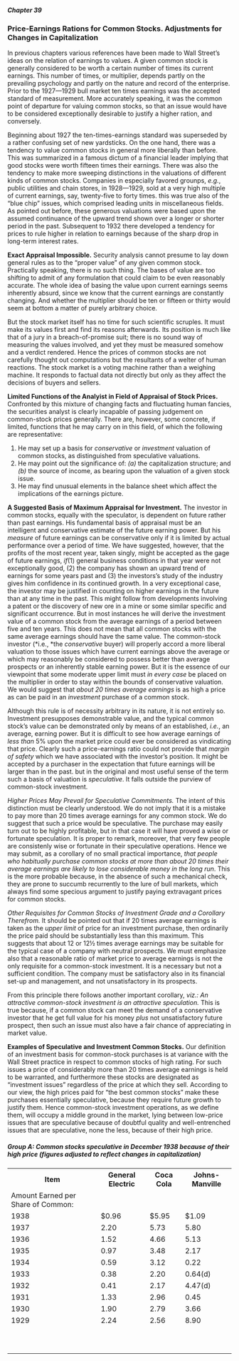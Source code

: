 ##### Chapter 39

### Price-Earnings Rations for Common Stocks. Adjustments for Changes in Capitalization

In previous chapters various references have been made to Wall Street’s ideas on the relation of earnings to values. A given common stock is generally considered to be worth a certain number of times its current earnings. This number of times, or multiplier, depends partly on the prevailing psychology and partly on the nature and record of the enterprise. Prior to the 1927—1929 bull market ten times earnings was the accepted standard of measurement. More accurately speaking, it was the common point of departure for valuing common stocks, so that an issue would have to be considered exceptionally desirable to justify a higher ration, and conversely.

Beginning about 1927 the ten-times-earnings standard was superseded by a rather confusing set of new yardsticks. On the one hand, there was a tendency to value common stocks in general more liberally than before. This was summarized in a famous dictum of a financial leader implying that good stocks were worth fifteen times their earnings. There was also the tendency to make more sweeping distinctions in the valuations of different kinds of common stocks. Companies in especially favored grounps, *e.g.*, public utilities and chain stores, in 1928—1929, sold at a very high multiple of current earnings, say, twenty-five to forty times. this was true also of the “blue chip” issues, which comprised leading units in miscellaneous fields. As pointed out before, these generous valuations were based upon the assumed continuance of the upward trend shown over a longer or shorter period in the past. Subsequent to 1932 there developed a tendency for prices to rule higher in relation to earnings because of the sharp drop in long-term interest rates.

**Exact Appraisal Impossible.** Security analysis cannot presume to lay down general rules as to the “proper value” of any given common stock. Practically speaking, there is no such thing. The bases of value are too shifting to admit of any formulation that could claim to be even reasonably accurate. The whole idea of basing the value upon current earnings seems inherently absurd, since we know that the current earnings are constantly changing. And whether the multiplier should be ten or fifteen or thirty would seem at bottom a matter of purely arbitrary choice.

But the stock market itself has no time for such scientific scruples. It must make its values first and find its reasons afterwards. Its position is much like that of a jury in a breach-of-promise suit; there is no sound way of measuring the values involved, and yet they must be measured somehow and a verdict rendered. Hence the prices of common stocks are not carefully thought out computations but the resultants of a welter of human reactions. The stock market is a voting machine rather than a weighing machine. It responds to factual data not directly but only as they affect the decisions of buyers and sellers.

**Limited Functions of the Analyist in Field of Appraisal of Stock Prices.** Confronted by this mixture of changing facts and fluctuating human fancies, the securities analyst is clearly incapable of passing judgement on common-stock prices generally. There are, however, some concrete, if limited, functions that he may carry on in this field, of which the following are representative:

1. He may set up a basis for *conservative* or *investment* valuation of common stocks, as distinguished from speculative valuations.
2. He may point out the significance of: *(a)* the capitalization structure; and *(b)* the source of income, as bearing upon the valuation of a given stock issue.
3. He may find unusual elements in the balance sheet which affect the implications of the earnings picture.

**A Suggested Basis of Maximum Appraisal for Investment.** The investor in common stocks, equally with the speculator, is dependent on future rather than past earnings. His fundamental basis of appraisal must be an intelligent and conservative estimate of the future earning power. But his *measure* of future earnings can be conservative only if it is limited by actual performance over a period of time. We have suggested, however, that the profits of the most recent year, taken singly, might be accepted as the gage of future earnings, *if*(1) general business conditions in that year were not exceptionally good, (2) the company has shown an upward trend of earnings for some years past and (3) the investors’s study of the industry gives him confidence in its continued growth. In a very exceptional case, the investor may be justified in counting on higher earnings in the future than at any time in the past. This might follow from developments involving a patent or the discovery of new ore in a mine or some similar specific and significant occurrence. But in most instances he will derive the investment value of a common stock from the average earnings of a period between five and ten years. This does not mean that all common stocks with the same average earnings should have the same value. The common-stock investor (*i.e., *the *conservative* buyer) will properly accord a more liberal valuation to those issues which have current earnings above the average or which may reasonably be considered to possess better than average prospects or an inherently stable earning power. But it is the essence of our viewpoint that some moderate upper limit must *in every case* be placed on the multiplier in order to stay within the bounds of conservative valuation. We would suggest that *about 20 times average earnings* is as high a price as can be paid in an *investment* purchase of a common stock.

Although this rule is of necessity arbitrary in its nature, it is not entirely so. Investment presupposes demonstrable value, and the typical common stock’s value can be demonstrated only by means of an established, *i.e.*, an average, earning power. But it is difficult to see how average earnings of *less than* 5% upon the market price could ever be considered as vindicating that price. Clearly such a price-earnings ratio could not provide that *margin of safety* which we have associated with the investor’s position. It might be accepted by a purchaser in the expectation that future earnings will be larger than in the past. but in the original and most useful sense of the term such a basis of valuation is *speculative*. It falls outside the purview of common-stock investment.

*Higher Prices May Prevail for Speculative Commitments.* The intent of this distinction must be clearly understood. We do not imply that it is a mistake to pay more than 20 times average earnings for any common stock. We do suggest that such a price would be speculative. The purchase may easily turn out to be highly profitable, but in that case it will have proved a wise or fortunate speculation. It is proper to remark, moreover, that very few people are consistenly wise or fortunate in their speculative operations. Hence we may submit, as a corollary of no small practical importance, *that people who habitually purchase common stocks at more than about 20 times their average earnings are likely to lose considerable money in the long run*. This is the more probable because, in the absence of such a mechanical check, they are prone to succumb recurrently to the lure of bull markets, which always find some specious argument to justify paying extravagant prices for common stocks.

*Other Requisites for Common Stocks of Investment Grade and a Corollary Therefrom.* It should be pointed out that if 20 times average earnings is taken as the *upper limit* of price for an investment purchase, then ordinarily the price paid should be substantially less than this maximum. This suggests that about 12 or 12½ times average earnings may be suitable for the typical case of a company with neutral prospects. We must emphasize also that a reasonable ratio of market price to average earnings is not the only requisite for a common-stock investment. It is a necessary but not a sufficient condition. The company must be satisfactory also in its financial set-up and management, and not unsatisfactory in its prospects.

From this principle there follows another important corollary, *viz.: An attractive common-stock investment is an attractive speculation.* This is true because, if a common stock can meet the demand of a conservative investor that he get full value for his money *plus* not unsatisfactory future prospect, then such an issue must also have a fair chance of appreciating in market value.

**Examples of Speculative and Investment Common Stocks.** Our definition of an investment basis for common-stock purchases is at variance with the Wall Street practice in respect to common stocks of high rating. For such issues a price of considerably more than 20 times average earnings is held to be warranted, and furthermore these stocks are designated as “investment issues” regardless of the price at which they sell. According to our view, the high prices paid for “the best common stocks” make these purchases essentially speculative, because they require future growth to justify them. Hence common-stock investment operations, as we define them, will occupy a middle ground in the market, lying between low-price issues that are speculative because of doubtful quality and well-entrenched issues that are speculative, none the less, because of their high price.

##### Group A: Common stocks speculative in December 1938 because of their high price (figures adjusted to reflect changes in capitalization)

<table>
  <tr>
    <th>Item</th>
    <th>General Electric</th>
    <th>Coca Cola</th>
    <th>Johns-Manville</th>
  </tr>
  <tr>
    <td>Amount Earned per Share of Common:</td>
    <td>&nbsp;</td>
    <td>&nbsp;</td>
    <td>&nbsp;</td>
  </tr>
  <tr>
    <td>1938</td>
    <td>$0.96</td>
    <td>$5.95</td>
    <td>$1.09</td>
  </tr>
  <tr>
    <td>1937</td>
    <td>2.20</td>
    <td>5.73</td>
    <td>5.80</td>
  </tr>
  <tr>
    <td>1936</td>
    <td>1.52</td>
    <td>4.66</td>
    <td>5.13</td>
  </tr>
  <tr>
    <td>1935</td>
    <td>0.97</td>
    <td>3.48</td>
    <td>2.17</td>
  </tr>
  <tr>
    <td>1934</td>
    <td>0.59</td>
    <td>3.12</td>
    <td>0.22</td>
  </tr>
  <tr>
    <td>1933</td>
    <td>0.38</td>
    <td>2.20</td>
    <td>0.64(d)</td>
  </tr>
  <tr>
    <td>1932</td>
    <td>0.41</td>
    <td>2.17</td>
    <td>4.47(d)</td>
  </tr>
  <tr>
    <td>1931</td>
    <td>1.33</td>
    <td>2.96</td>
    <td>0.45</td>
  </tr>
  <tr>
    <td>1930</td>
    <td>1.90</td>
    <td>2.79</td>
    <td>3.66</td>
  </tr>
  <tr>
    <td>1929</td>
    <td>2.24</td>
    <td>2.56</td>
    <td>8.90</td>
  </tr>
  <tr>
    <td></td>
    <td></td>
    <td></td>
    <td></td>
  </tr>
  <tr>
    <td></td>
    <td></td>
    <td></td>
    <td></td>
  </tr>
  <tr>
    <td></td>
    <td></td>
    <td></td>
    <td></td>
  </tr>
  <tr>
    <td></td>
    <td></td>
    <td></td>
    <td></td>
  </tr>
  <tr>
    <td></td>
    <td></td>
    <td></td>
    <td></td>
  </tr>
  <tr>
    <td></td>
    <td></td>
    <td></td>
    <td></td>
  </tr>
  <tr>
    <td></td>
    <td></td>
    <td></td>
    <td></td>
  </tr>
  <tr>
    <td></td>
    <td></td>
    <td></td>
    <td></td>
  </tr>
  <tr>
    <td></td>
    <td></td>
    <td></td>
    <td></td>
  </tr>
  <tr>
    <td></td>
    <td></td>
    <td></td>
    <td></td>
  </tr>
</table>
